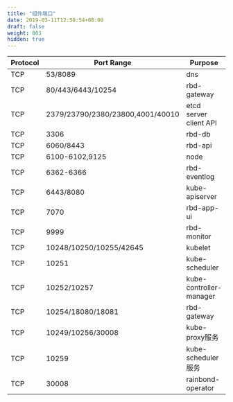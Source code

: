 ```yaml
---
title: "组件端口"
date: 2019-03-11T12:50:54+08:00
draft: false
weight: 803
hidden: true
---
```


|Protocol|Port Range|Purpose|Used By|
|--------|------------|------------|------------|
|TCP|53/8089|dns|Self
|TCP|80/443/6443/10254|rbd-gateway|Self
|TCP|2379/23790/2380/23800,4001/40010|etcd server client API|kube-apiserver, etcd
|TCP|3306|rbd-db|Self
|TCP|6060/8443|rbd-api|Self
|TCP|6100-6102,9125|node|Self
|TCP|6362-6366|rbd-eventlog|Self
|TCP|6443/8080|kube-apiserver|Self
|TCP|7070|rbd-app-ui|Self
|TCP|9999|rbd-monitor|Self
|TCP|10248/10250/10255/42645|kubelet|Self 
|TCP|10251|kube-scheduler|Self
|TCP|10252/10257|kube-controller-manager|Self
|TCP|10254/18080/18081|rbd-gateway|Self
|TCP|10249/10256/30008|kube-proxy服务||kube-proxy|
|TCP|10259|kube-scheduler服务||kube-scheduler|
|TCP|30008|rainbond-operator|Self




